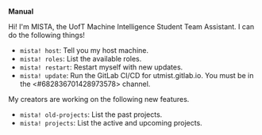 **Manual**

Hi! I'm MISTA, the UofT Machine Intelligence Student Team Assistant. I can do the following things!

- `mista! host`: Tell you my host machine.
- `mista! roles`: List the available roles.
- `mista! restart`: Restart myself with new updates.
- `mista! update`: Run the GitLab CI/CD for utmist.gitlab.io. You must be in the <#682836701428973578> channel.

My creators are working on the following new features.

- `mista! old-projects`: List the past projects.
- `mista! projects`: List the active and upcoming projects.
